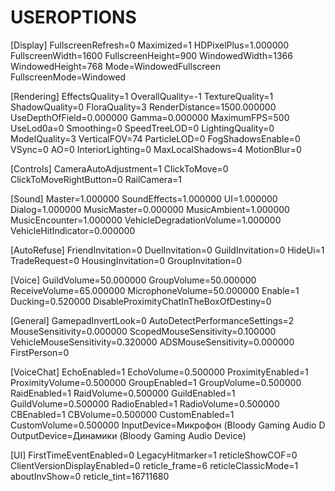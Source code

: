 # USEROPTIONS
[Display]
FullscreenRefresh=0
Maximized=1
HDPixelPlus=1.000000
FullscreenWidth=1600
FullscreenHeight=900
WindowedWidth=1366
WindowedHeight=768
Mode=WindowedFullscreen
FullscreenMode=Windowed

[Rendering]
EffectsQuality=1
OverallQuality=-1
TextureQuality=1
ShadowQuality=0
FloraQuality=3
RenderDistance=1500.000000
UseDepthOfField=0.000000
Gamma=0.000000
MaximumFPS=500
UseLod0a=0
Smoothing=0
SpeedTreeLOD=0
LightingQuality=0
ModelQuality=3
VerticalFOV=74
ParticleLOD=0
FogShadowsEnable=0
VSync=0
AO=0
InteriorLighting=0
MaxLocalShadows=4
MotionBlur=0

[Controls]
CameraAutoAdjustment=1
ClickToMove=0
ClickToMoveRightButton=0
RailCamera=1

[Sound]
Master=1.000000
SoundEffects=1.000000
UI=1.000000
Dialog=1.000000
MusicMaster=0.000000
MusicAmbient=1.000000
MusicEncounter=1.000000
VehicleDegradationVolume=1.000000
VehicleHitIndicator=0.000000

[AutoRefuse]
FriendInvitation=0
DuelInvitation=0
GuildInvitation=0
HideUi=1
TradeRequest=0
HousingInvitation=0
GroupInvitation=0

[Voice]
GuildVolume=50.000000
GroupVolume=50.000000
ReceiveVolume=65.000000
MicrophoneVolume=50.000000
Enable=1
Ducking=0.520000
DisableProximityChatInTheBoxOfDestiny=0

[General]
GamepadInvertLook=0
AutoDetectPerformanceSettings=2
MouseSensitivity=0.000000
ScopedMouseSensitivity=0.100000
VehicleMouseSensitivity=0.320000
ADSMouseSensitivity=0.000000
FirstPerson=0

[VoiceChat]
EchoEnabled=1
EchoVolume=0.500000
ProximityEnabled=1
ProximityVolume=0.500000
GroupEnabled=1
GroupVolume=0.500000
RaidEnabled=1
RaidVolume=0.500000
GuildEnabled=1
GuildVolume=0.500000
RadioEnabled=1
RadioVolume=0.500000
CBEnabled=1
CBVolume=0.500000
CustomEnabled=1
CustomVolume=0.500000
InputDevice=Микрофон (Bloody Gaming Audio D
OutputDevice=Динамики (Bloody Gaming Audio Device)

[UI]
FirstTimeEventEnabled=0
LegacyHitmarker=1
reticleShowCOF=0
ClientVersionDisplayEnabled=0
reticle_frame=6
reticleClassicMode=1
aboutInvShow=0
reticle_tint=16711680
